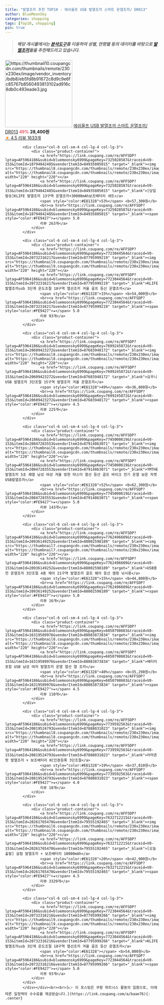 ```yaml
---
title: "발열조끼 추천 TOP10 - 에쉬울프 USB 발열조끼 스마트 온열조끼/ DR013"
author: BlueMoonSky
categories: shopping
tags: [Top10, shopping]
pin: true
---
```


> ##### 해당 게시물에서는 [**분석도구**](https://itemscout.io/)를 이용하여 **성별**, **연령별** 등의 데이터를 바탕으로 [**발열조끼**](https://link.coupang.com/a/baae76)들을 추천해드리고 있습니다.
<div class="container"><div class="row">
            <div class="col-6 col-sm-4 col-lg-4 col-lg-3">
                <div class="product-container">
                    <a href="https://link.coupang.com/re/AFFSDP?lptag=AF5964186&subid=bluemoonsky6999&pageKey=6362095588&traceid=V0-153&itemId=13435320768&vendorItemId=83109029093" target="_blank"><img src="https://thumbnail10.coupangcdn.com/thumbnails/remote/230x230ex/image/vendor_inventory/bdb8/eb5fd8b91672c8d9c9e6fc85767b8560493813102ad916c8db0c493eade3.jpg" alt="https://thumbnail10.coupangcdn.com/thumbnails/remote/230x230ex/image/vendor_inventory/bdb8/eb5fd8b91672c8d9c9e6fc85767b8560493813102ad916c8db0c493eade3.jpg" width="220" height="220"></a>
                    <a href="https://link.coupang.com/re/AFFSDP?lptag=AF5964186&subid=bluemoonsky6999&pageKey=6362095588&traceid=V0-153&itemId=13435320768&vendorItemId=83109029093" target="_blank">에쉬울프 USB 발열조끼 스마트 온열조끼/ DR013</a>
                    <span style="color:#E61328">49%</span> <b>28,400원</b>
                    <br><a href="https://link.coupang.com/re/AFFSDP?lptag=AF5964186&subid=bluemoonsky6999&pageKey=6362095588&traceid=V0-153&itemId=13435320768&vendorItemId=83109029093" target="_blank"><span style="color:#FE9427">★</span> 4.5
                    리뷰 1633개</a>
                </div>
            </div>
            
            <div class="col-6 col-sm-4 col-lg-4 col-lg-3">
                <div class="product-container">
                    <a href="https://link.coupang.com/re/AFFSDP?lptag=AF5964186&subid=bluemoonsky6999&pageKey=7325028587&traceid=V0-153&itemId=18794842485&vendorItemId=84935805015" target="_blank"><img src="https://thumbnail8.coupangcdn.com/thumbnails/remote/230x230ex/image/vendor_inventory/53d0/8713423ffbc854eaf62587b0203944a5689fddebf18ddd14b41568a05219.jpg" alt="https://thumbnail8.coupangcdn.com/thumbnails/remote/230x230ex/image/vendor_inventory/53d0/8713423ffbc854eaf62587b0203944a5689fddebf18ddd14b41568a05219.jpg" width="220" height="220"></a>
                    <a href="https://link.coupang.com/re/AFFSDP?lptag=AF5964186&subid=bluemoonsky6999&pageKey=7325028587&traceid=V0-153&itemId=18794842485&vendorItemId=84935805015" target="_blank">[당일발송]KLIFE 발열조끼 13구역 온열조끼+30000mAh보조배터리 세트</a>
                    <span style="color:#E61328">53%</span> <b>57,300원</b>
                    <br><a href="https://link.coupang.com/re/AFFSDP?lptag=AF5964186&subid=bluemoonsky6999&pageKey=7325028587&traceid=V0-153&itemId=18794842485&vendorItemId=84935805015" target="_blank"><span style="color:#FE9427">★</span> 5.0
                    리뷰 263개</a>
                </div>
            </div>
            
            <div class="col-6 col-sm-4 col-lg-4 col-lg-3">
                <div class="product-container">
                    <a href="https://link.coupang.com/re/AFFSDP?lptag=AF5964186&subid=bluemoonsky6999&pageKey=7723044564&traceid=V0-153&itemId=20732316217&vendorItemId=87795999219" target="_blank"><img src="https://thumbnail9.coupangcdn.com/thumbnails/remote/230x230ex/image/vendor_inventory/9a8c/7ad1099775def202edf037717de680d813ef1a8afba03b4c5b8c19ef910d.jpg" alt="https://thumbnail9.coupangcdn.com/thumbnails/remote/230x230ex/image/vendor_inventory/9a8c/7ad1099775def202edf037717de680d813ef1a8afba03b4c5b8c19ef910d.jpg" width="220" height="220"></a>
                    <a href="https://link.coupang.com/re/AFFSDP?lptag=AF5964186&subid=bluemoonsky6999&pageKey=7723044564&traceid=V0-153&itemId=20732316217&vendorItemId=87795999219" target="_blank">KLIFE 발열조끼usb 3단계 온도조절 18구역 열선조끼 겨울 골프 등산 온열조끼</a>
                    <span style="color:#E61328">15%</span> <b>54,000원</b>
                    <br><a href="https://link.coupang.com/re/AFFSDP?lptag=AF5964186&subid=bluemoonsky6999&pageKey=7723044564&traceid=V0-153&itemId=20732316217&vendorItemId=87795999219" target="_blank"><span style="color:#FE9427">★</span> 5.0
                    리뷰 93개</a>
                </div>
            </div>
            
            <div class="col-6 col-sm-4 col-lg-4 col-lg-3">
                <div class="product-container">
                    <a href="https://link.coupang.com/re/AFFSDP?lptag=AF5964186&subid=bluemoonsky6999&pageKey=7699245872&traceid=V0-153&itemId=20609423272&vendorItemId=87683948172" target="_blank"><img src="https://thumbnail8.coupangcdn.com/thumbnails/remote/230x230ex/image/vendor_inventory/b4e0/64459d31f7d3c7e463c93d9535688636e1f28d7a5abbad3b050554c1b79c.jpg" alt="https://thumbnail8.coupangcdn.com/thumbnails/remote/230x230ex/image/vendor_inventory/b4e0/64459d31f7d3c7e463c93d9535688636e1f28d7a5abbad3b050554c1b79c.jpg" width="220" height="220"></a>
                    <a href="https://link.coupang.com/re/AFFSDP?lptag=AF5964186&subid=bluemoonsky6999&pageKey=7699245872&traceid=V0-153&itemId=20609423272&vendorItemId=87683948172" target="_blank">요우니 USB 발열조끼 3단조절 15구역 발열조끼 겨울 온열조끼</a>
                    <span style="color:#E61328">49%</span> <b>36,800원</b>
                    <br><a href="https://link.coupang.com/re/AFFSDP?lptag=AF5964186&subid=bluemoonsky6999&pageKey=7699245872&traceid=V0-153&itemId=20609423272&vendorItemId=87683948172" target="_blank"><span style="color:#FE9427">★</span> 4.5
                    리뷰 225개</a>
                </div>
            </div>
            
            <div class="col-6 col-sm-4 col-lg-4 col-lg-3">
                <div class="product-container">
                    <a href="https://link.coupang.com/re/AFFSDP?lptag=AF5964186&subid=bluemoonsky6999&pageKey=7745000619&traceid=V0-153&itemId=20847283553&vendorItemId=87914863071" target="_blank"><img src="https://thumbnail6.coupangcdn.com/thumbnails/remote/230x230ex/image/vendor_inventory/d549/75747e38a881b5e8bcb7d4c252197e939b1b9dd7f19da323f55cd9063a85.jpg" alt="https://thumbnail6.coupangcdn.com/thumbnails/remote/230x230ex/image/vendor_inventory/d549/75747e38a881b5e8bcb7d4c252197e939b1b9dd7f19da323f55cd9063a85.jpg" width="220" height="220"></a>
                    <a href="https://link.coupang.com/re/AFFSDP?lptag=AF5964186&subid=bluemoonsky6999&pageKey=7745000619&traceid=V0-153&itemId=20847283553&vendorItemId=87914863071" target="_blank">YMTHE 발열조끼 5초 쾌열 남성 여성 겨울 방한 따스미 열선 등산 골프 바이크 전기 온열 보온 자켓 USB발열조끼</a>
                    <span style="color:#E61328">52%</span> <b>62,300원</b>
                    <br><a href="https://link.coupang.com/re/AFFSDP?lptag=AF5964186&subid=bluemoonsky6999&pageKey=7745000619&traceid=V0-153&itemId=20847283553&vendorItemId=87914863071" target="_blank"><span style="color:#FE9427">★</span> 5.0
                    리뷰 143개</a>
                </div>
            </div>
            
            <div class="col-6 col-sm-4 col-lg-4 col-lg-3">
                <div class="product-container">
                    <a href="https://link.coupang.com/re/AFFSDP?lptag=AF5964186&subid=bluemoonsky6999&pageKey=7762496609&traceid=V0-153&itemId=20936149252&vendorItemId=88002598189" target="_blank"><img src="https://thumbnail7.coupangcdn.com/thumbnails/remote/230x230ex/image/vendor_inventory/735d/9c963d4d667b1530ab717333fa9f6201cc33c0479d45028445a34f303d5a.jpg" alt="https://thumbnail7.coupangcdn.com/thumbnails/remote/230x230ex/image/vendor_inventory/735d/9c963d4d667b1530ab717333fa9f6201cc33c0479d45028445a34f303d5a.jpg" width="220" height="220"></a>
                    <a href="https://link.coupang.com/re/AFFSDP?lptag=AF5964186&subid=bluemoonsky6999&pageKey=7762496609&traceid=V0-153&itemId=20936149252&vendorItemId=88002598189" target="_blank">USB충전 온열조끼 3단조절 4중 제어 21구역 발열조끼 골프 웨어 등산 캠핑 낚시용</a>
                    <span style="color:#E61328">15%</span> <b>44,800원</b>
                    <br><a href="https://link.coupang.com/re/AFFSDP?lptag=AF5964186&subid=bluemoonsky6999&pageKey=7762496609&traceid=V0-153&itemId=20936149252&vendorItemId=88002598189" target="_blank"><span style="color:#FE9427">★</span> 5.0
                    리뷰 16개</a>
                </div>
            </div>
            
            <div class="col-6 col-sm-4 col-lg-4 col-lg-3">
                <div class="product-container">
                    <a href="https://link.coupang.com/re/AFFSDP?lptag=AF5964186&subid=bluemoonsky6999&pageKey=6850798603&traceid=V0-153&itemId=16319589976&vendorItemId=88083873834" target="_blank"><img src="https://thumbnail8.coupangcdn.com/thumbnails/remote/230x230ex/image/vendor_inventory/e264/ad6b55c19f08a94645cd712e5d766242a6beab5e15e00b2591d39fed6b2f.jpg" alt="https://thumbnail8.coupangcdn.com/thumbnails/remote/230x230ex/image/vendor_inventory/e264/ad6b55c19f08a94645cd712e5d766242a6beab5e15e00b2591d39fed6b2f.jpg" width="220" height="220"></a>
                    <a href="https://link.coupang.com/re/AFFSDP?lptag=AF5964186&subid=bluemoonsky6999&pageKey=6850798603&traceid=V0-153&itemId=16319589976&vendorItemId=88083873834" target="_blank">배터리포함 USB 남성 여자 발열조끼 온열 열선 열 조끼</a>
                    <span style="color:#E61328">40%</span> <b>35,290원</b>
                    <br><a href="https://link.coupang.com/re/AFFSDP?lptag=AF5964186&subid=bluemoonsky6999&pageKey=6850798603&traceid=V0-153&itemId=16319589976&vendorItemId=88083873834" target="_blank"><span style="color:#FE9427">★</span> 4.5
                    리뷰 110개</a>
                </div>
            </div>
            
            <div class="col-6 col-sm-4 col-lg-4 col-lg-3">
                <div class="product-container">
                    <a href="https://link.coupang.com/re/AFFSDP?lptag=AF5964186&subid=bluemoonsky6999&pageKey=7739592563&traceid=V0-153&itemId=20819524793&vendorItemId=87888031023" target="_blank"><img src="https://thumbnail8.coupangcdn.com/thumbnails/remote/230x230ex/image/vendor_inventory/7def/6db1166ec0d041ecf4004cedf500749c18a59611ed83238724a42d3b6271.jpg" alt="https://thumbnail8.coupangcdn.com/thumbnails/remote/230x230ex/image/vendor_inventory/7def/6db1166ec0d041ecf4004cedf500749c18a59611ed83238724a42d3b6271.jpg" width="220" height="220"></a>
                    <a href="https://link.coupang.com/re/AFFSDP?lptag=AF5964186&subid=bluemoonsky6999&pageKey=7739592563&traceid=V0-153&itemId=20819524793&vendorItemId=87888031023" target="_blank">아마존팟 발열조끼 + 보조배터리 KC인증등록 3단조절</a>
                    <span style="color:#E61328">19%</span> <b>37,810원</b>
                    <br><a href="https://link.coupang.com/re/AFFSDP?lptag=AF5964186&subid=bluemoonsky6999&pageKey=7739592563&traceid=V0-153&itemId=20819524793&vendorItemId=87888031023" target="_blank"><span style="color:#FE9427">★</span> 4.0
                    리뷰 18개</a>
                </div>
            </div>
            
            <div class="col-6 col-sm-4 col-lg-4 col-lg-3">
                <div class="product-container">
                    <a href="https://link.coupang.com/re/AFFSDP?lptag=AF5964186&subid=bluemoonsky6999&pageKey=7632712215&traceid=V0-153&itemId=20261765470&vendorItemId=79555192465" target="_blank"><img src="https://thumbnail6.coupangcdn.com/thumbnails/remote/230x230ex/image/vendor_inventory/b015/bdd3055b0e1d69398a5f2814eeaf5385b8f81ba6e663537c42f7ab6fb96f.jpg" alt="https://thumbnail6.coupangcdn.com/thumbnails/remote/230x230ex/image/vendor_inventory/b015/bdd3055b0e1d69398a5f2814eeaf5385b8f81ba6e663537c42f7ab6fb96f.jpg" width="220" height="220"></a>
                    <a href="https://link.coupang.com/re/AFFSDP?lptag=AF5964186&subid=bluemoonsky6999&pageKey=7632712215&traceid=V0-153&itemId=20261765470&vendorItemId=79555192465" target="_blank">[오늘출발] 살핌 발열조끼 + 보조배터리 10000mAh</a>
                    <span style="color:#E61328">20%</span> <b>42,900원</b>
                    <br><a href="https://link.coupang.com/re/AFFSDP?lptag=AF5964186&subid=bluemoonsky6999&pageKey=7632712215&traceid=V0-153&itemId=20261765470&vendorItemId=79555192465" target="_blank"><span style="color:#FE9427">★</span> 4.5
                    리뷰 3329개</a>
                </div>
            </div>
            
            <div class="col-6 col-sm-4 col-lg-4 col-lg-3">
                <div class="product-container">
                    <a href="https://link.coupang.com/re/AFFSDP?lptag=AF5964186&subid=bluemoonsky6999&pageKey=7723044564&traceid=V0-153&itemId=20732316216&vendorItemId=87795999266" target="_blank"><img src="https://thumbnail9.coupangcdn.com/thumbnails/remote/230x230ex/image/vendor_inventory/9a8c/7ad1099775def202edf037717de680d813ef1a8afba03b4c5b8c19ef910d.jpg" alt="https://thumbnail9.coupangcdn.com/thumbnails/remote/230x230ex/image/vendor_inventory/9a8c/7ad1099775def202edf037717de680d813ef1a8afba03b4c5b8c19ef910d.jpg" width="220" height="220"></a>
                    <a href="https://link.coupang.com/re/AFFSDP?lptag=AF5964186&subid=bluemoonsky6999&pageKey=7723044564&traceid=V0-153&itemId=20732316216&vendorItemId=87795999266" target="_blank">KLIFE 발열조끼usb 3단계 온도조절 18구역 열선조끼 겨울 골프 등산 온열조끼</a>
                    <span style="color:#E61328"></span> <b>54,000원</b>
                    <br><a href="https://link.coupang.com/re/AFFSDP?lptag=AF5964186&subid=bluemoonsky6999&pageKey=7723044564&traceid=V0-153&itemId=20732316216&vendorItemId=87795999266" target="_blank"><span style="color:#FE9427">★</span> 5.0
                    리뷰 93개</a>
                </div>
            </div>
            </div></div><br><br>[👉 이 포스팅은 쿠팡 파트너스 활동의 일환으로, 이에 따른 일정액의 수수료를 제공받습니다.](https://link.coupang.com/a/baae76){: .center}